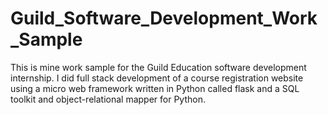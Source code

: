 # Guild_Software_Development_Work_Sample
This is mine work sample for the Guild Education software development internship. I did full stack development of a course registration website using a micro web framework written in Python called flask and a SQL toolkit and object-relational mapper for Python.
